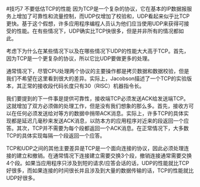#技巧7 不要低估TCP的性能
因为TCP是一个复杂的协议，它在基本的IP数据报服务上增加了可靠性和流量控制，而UDP仅增加了校验和，UDP看起来似乎比TCP更快。基于这个假想，许多应用程序编程人员认为他们应当使用UDP来获得可接受的性能。在有些情况下，UDP确实比TCP快很多，但是并非所有的情况都如此。

考虑下为什么在某些情况下以及在哪些情况下UDP的性能大大高于TCP。首先，因为TCP是一个更复杂的协议，所以它比UDP要做更多的处理。

通常情况下，尽管CPU处理两个协议的主要操作都是拷贝数据和数据校验，但是我们不希望在这里看到很大的差异。实际上，Jacobson描述了一个TCP的实验版本，其正常的接收段代码长度只有30（RISC）机器指令长。

我们要提到的下一件事是提供可靠性，接收端TCP必须发送ACK给发送端TCP。这就增加了双方必须做的处理工作，但是没有我们想象的那么多。首先，接收方可以在任何必须发送给对等方的数据中捎带ACK消息。实际上，许多TCP的具体实现都是延迟几毫秒来发送ACK消息，以防本方的应用程序对近来的段返回一个应答。其次，TCP并不需要为每个段都返回一个ACK消息。在正常情况下，大多数TCP的具体实现每隔一个段返回一个应答。

TCP和UDP之间的其他主要差异是TCP是一个面向连接的协议，因此必须处理连接的建立和撤销。在通常情况下连接建立需要交换3个段，撤销连接通常需要交换4个段。如果当应用程序只涉及到短的请求/应答会话的话，UDP的性能就比TCP好很多，而如果连接的时间很长并且涉及到大量的数据传输的话，TCP的性能就比UDP好很多。